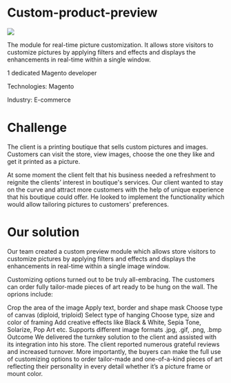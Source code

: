 # Custom-product-preview
<img src="https://unl.solutions/sites/default/files/2018-03/masterpieces.jpg">

The module for real-time picture customization. It allows store visitors to customize pictures by applying filters and effects and displays the enhancements in real-time within a single window. 

1 dedicated Magento developer

Technologies: Magento

Industry: E-commerce

# Challenge
The client is a printing boutique that sells custom pictures and images. Customers can visit the store, view images, choose the one they like and get it printed as a picture.

At some moment the client felt that his business needed a refreshment to reignite the clients’ interest in boutique's services. Our client wanted to stay on the curve and attract more customers with the help of unique experience that his boutique could offer. He looked to implement the functionality which would allow tailoring pictures to customers' preferences.

# Our solution
Our team created a custom preview module which allows store visitors to customize pictures by applying filters and effects and displays the enhancements in real-time within a single image window.

Customizing options turned out to be truly all-embracing. The customers can order fully tailor-made pieces of art ready to be hung on the wall. The oprions include:

Crop the area of the image
Apply text, border and shape mask
Choose type of canvas (diploid, triploid)
Select type of hanging
Choose type, size and color of framing
Add creative effects like Black & White, Sepia Tone, Solarize, Pop Art etc.
Supports different image formats .jpg, .gif, .png, .bmp
Outcome
We delivered the turnkey solution to the client and assisted with its integration into his store. The client reported numerous grateful reviews and increased turnover. More importantly, the buyers can make the full use of customizing options to order tailor-made and one-of-a-kind pieces of art reflecting their personality in every detail whether it’s a picture frame or mount color.
